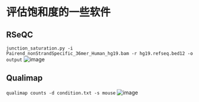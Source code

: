 # 评估饱和度的一些软件

## RSeQC
`junction_saturation.py -i Pairend_nonStrandSpecific_36mer_Human_hg19.bam -r hg19.refseq.bed12 -o output`
![image](https://github.com/user-attachments/assets/6a5cb595-2bb7-4d32-9e24-53e345977199)

## Qualimap
`qualimap counts -d condition.txt -s mouse`
![image](https://github.com/user-attachments/assets/21ddd1c5-e566-4b12-ba28-dae2f9a6b5ca)


